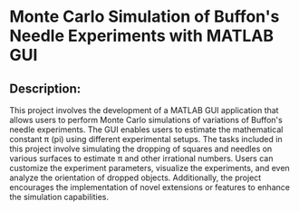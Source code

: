 # Monte Carlo Simulation of Buffon's Needle Experiments with MATLAB GUI

## Description:
This project involves the development of a MATLAB GUI application that allows users to perform Monte Carlo simulations of variations of Buffon's needle experiments. The GUI enables users to estimate the mathematical constant π (pi) using different experimental setups. The tasks included in this project involve simulating the dropping of squares and needles on various surfaces to estimate π and other irrational numbers. Users can customize the experiment parameters, visualize the experiments, and even analyze the orientation of dropped objects. Additionally, the project encourages the implementation of novel extensions or features to enhance the simulation capabilities.
